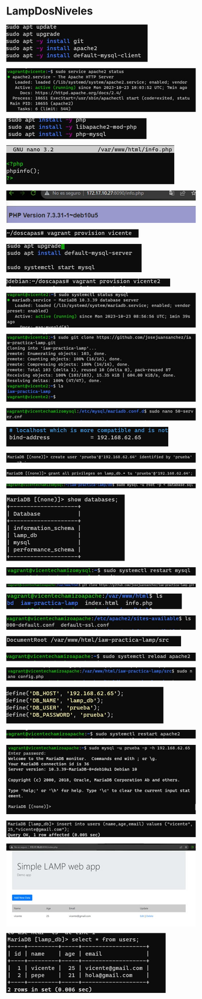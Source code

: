 # LampDosNiveles

![](img/Imagen1.jpg)

![](img/Imagen2.jpg)

![](img/Imagen3.jpg)

![](img/Imagen4.jpg)

![](img/Imagen5.jpg)

![](img/Imagen6.jpg)

![](img/Imagen7.jpg)

![](img/Imagen8.jpg)

![](img/Imagen9.jpg)

![](img/Imagen10.jpg)

![](img/Imagen11.jpg)

![](img/Imagen12.jpg)

![](img/Imagen13.jpg)

![](img/Imagen14.jpg)

![](img/Imagen15.jpg)

![](img/Imagen16.jpg)

![](img/Imagen17.jpg)

![](img/Imagen18.jpg)

![](img/Imagen19.jpg)

![](img/Imagen20.jpg)

![](img/Imagen21.jpg)

![](img/Imagen22.jpg)

![](img/Imagen23.jpg)

![](img/Imagen24.jpg)

![](img/Imagen25.jpg)

![](img/Imagen26.jpg)

![](img/Imagen27.jpg)

![](img/Imagen28.jpg)

![](img/Imagen29.jpg)
